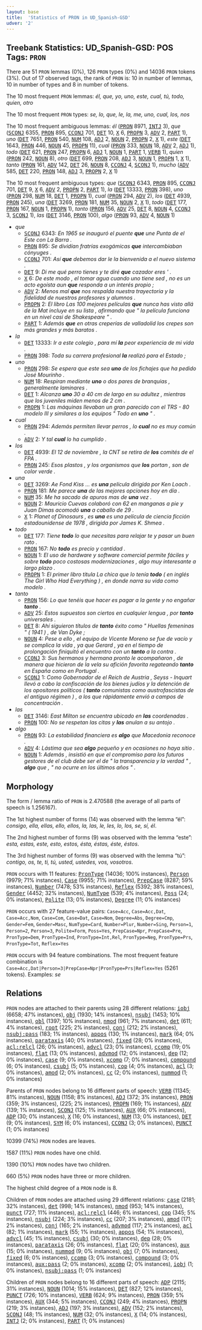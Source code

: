 ```yaml
---
layout: base
title:  'Statistics of PRON in UD_Spanish-GSD'
udver: '2'
---
```


## Treebank Statistics: UD_Spanish-GSD: POS Tags: `PRON`

There are 51 `PRON` lemmas (0%), 126 `PRON` types (0%) and 14036 `PRON` tokens (3%).
Out of 17 observed tags, the rank of `PRON` is: 10 in number of lemmas, 10 in number of types and 8 in number of tokens.

The 10 most frequent `PRON` lemmas: <em>él, que, yo, uno, este, cual, tú, todo, quien, otro</em>

The 10 most frequent `PRON` types:  <em>se, lo, que, le, la, me, uno, cual, los, nos</em>

The 10 most frequent ambiguous lemmas: <em>él</em> (<tt><a href="es_gsd-pos-PRON.html">PRON</a></tt> 8971, <tt><a href="es_gsd-pos-INTJ.html">INTJ</a></tt> 3), <em>que</em> (<tt><a href="es_gsd-pos-SCONJ.html">SCONJ</a></tt> 6355, <tt><a href="es_gsd-pos-PRON.html">PRON</a></tt> 895, <tt><a href="es_gsd-pos-CCONJ.html">CCONJ</a></tt> 701, <tt><a href="es_gsd-pos-DET.html">DET</a></tt> 10, <tt><a href="es_gsd-pos-X.html">X</a></tt> 6, <tt><a href="es_gsd-pos-PROPN.html">PROPN</a></tt> 3, <tt><a href="es_gsd-pos-ADV.html">ADV</a></tt> 2, <tt><a href="es_gsd-pos-PART.html">PART</a></tt> 1), <em>uno</em> (<tt><a href="es_gsd-pos-DET.html">DET</a></tt> 7651, <tt><a href="es_gsd-pos-PRON.html">PRON</a></tt> 540, <tt><a href="es_gsd-pos-NUM.html">NUM</a></tt> 108, <tt><a href="es_gsd-pos-ADJ.html">ADJ</a></tt> 2, <tt><a href="es_gsd-pos-NOUN.html">NOUN</a></tt> 2, <tt><a href="es_gsd-pos-PROPN.html">PROPN</a></tt> 2, <tt><a href="es_gsd-pos-X.html">X</a></tt> 1), <em>este</em> (<tt><a href="es_gsd-pos-DET.html">DET</a></tt> 1643, <tt><a href="es_gsd-pos-PRON.html">PRON</a></tt> 446, <tt><a href="es_gsd-pos-NOUN.html">NOUN</a></tt> 45, <tt><a href="es_gsd-pos-PROPN.html">PROPN</a></tt> 11), <em>cual</em> (<tt><a href="es_gsd-pos-PRON.html">PRON</a></tt> 333, <tt><a href="es_gsd-pos-NOUN.html">NOUN</a></tt> 18, <tt><a href="es_gsd-pos-ADV.html">ADV</a></tt> 2, <tt><a href="es_gsd-pos-ADJ.html">ADJ</a></tt> 1), <em>todo</em> (<tt><a href="es_gsd-pos-DET.html">DET</a></tt> 621, <tt><a href="es_gsd-pos-PRON.html">PRON</a></tt> 247, <tt><a href="es_gsd-pos-PROPN.html">PROPN</a></tt> 6, <tt><a href="es_gsd-pos-ADJ.html">ADJ</a></tt> 1, <tt><a href="es_gsd-pos-NOUN.html">NOUN</a></tt> 1, <tt><a href="es_gsd-pos-PART.html">PART</a></tt> 1, <tt><a href="es_gsd-pos-VERB.html">VERB</a></tt> 1), <em>quien</em> (<tt><a href="es_gsd-pos-PRON.html">PRON</a></tt> 242, <tt><a href="es_gsd-pos-NOUN.html">NOUN</a></tt> 8), <em>otro</em> (<tt><a href="es_gsd-pos-DET.html">DET</a></tt> 699, <tt><a href="es_gsd-pos-PRON.html">PRON</a></tt> 208, <tt><a href="es_gsd-pos-ADJ.html">ADJ</a></tt> 3, <tt><a href="es_gsd-pos-NOUN.html">NOUN</a></tt> 1, <tt><a href="es_gsd-pos-PROPN.html">PROPN</a></tt> 1, <tt><a href="es_gsd-pos-X.html">X</a></tt> 1), <em>tanto</em> (<tt><a href="es_gsd-pos-PRON.html">PRON</a></tt> 161, <tt><a href="es_gsd-pos-ADV.html">ADV</a></tt> 142, <tt><a href="es_gsd-pos-DET.html">DET</a></tt> 26, <tt><a href="es_gsd-pos-NOUN.html">NOUN</a></tt> 8, <tt><a href="es_gsd-pos-CCONJ.html">CCONJ</a></tt> 4, <tt><a href="es_gsd-pos-SCONJ.html">SCONJ</a></tt> 1), <em>mucho</em> (<tt><a href="es_gsd-pos-ADV.html">ADV</a></tt> 585, <tt><a href="es_gsd-pos-DET.html">DET</a></tt> 220, <tt><a href="es_gsd-pos-PRON.html">PRON</a></tt> 148, <tt><a href="es_gsd-pos-ADJ.html">ADJ</a></tt> 3, <tt><a href="es_gsd-pos-PROPN.html">PROPN</a></tt> 2, <tt><a href="es_gsd-pos-X.html">X</a></tt> 1)

The 10 most frequent ambiguous types:  <em>que</em> (<tt><a href="es_gsd-pos-SCONJ.html">SCONJ</a></tt> 6343, <tt><a href="es_gsd-pos-PRON.html">PRON</a></tt> 895, <tt><a href="es_gsd-pos-CCONJ.html">CCONJ</a></tt> 701, <tt><a href="es_gsd-pos-DET.html">DET</a></tt> 9, <tt><a href="es_gsd-pos-X.html">X</a></tt> 6, <tt><a href="es_gsd-pos-ADV.html">ADV</a></tt> 2, <tt><a href="es_gsd-pos-PROPN.html">PROPN</a></tt> 2, <tt><a href="es_gsd-pos-PART.html">PART</a></tt> 1), <em>la</em> (<tt><a href="es_gsd-pos-DET.html">DET</a></tt> 13333, <tt><a href="es_gsd-pos-PRON.html">PRON</a></tt> 398), <em>uno</em> (<tt><a href="es_gsd-pos-PRON.html">PRON</a></tt> 298, <tt><a href="es_gsd-pos-NUM.html">NUM</a></tt> 18, <tt><a href="es_gsd-pos-DET.html">DET</a></tt> 1, <tt><a href="es_gsd-pos-PROPN.html">PROPN</a></tt> 1), <em>cual</em> (<tt><a href="es_gsd-pos-PRON.html">PRON</a></tt> 294, <tt><a href="es_gsd-pos-ADV.html">ADV</a></tt> 2), <em>los</em> (<tt><a href="es_gsd-pos-DET.html">DET</a></tt> 4939, <tt><a href="es_gsd-pos-PRON.html">PRON</a></tt> 245), <em>una</em> (<tt><a href="es_gsd-pos-DET.html">DET</a></tt> 3269, <tt><a href="es_gsd-pos-PRON.html">PRON</a></tt> 181, <tt><a href="es_gsd-pos-NUM.html">NUM</a></tt> 35, <tt><a href="es_gsd-pos-NOUN.html">NOUN</a></tt> 2, <tt><a href="es_gsd-pos-X.html">X</a></tt> 1), <em>todo</em> (<tt><a href="es_gsd-pos-DET.html">DET</a></tt> 177, <tt><a href="es_gsd-pos-PRON.html">PRON</a></tt> 167, <tt><a href="es_gsd-pos-NOUN.html">NOUN</a></tt> 1, <tt><a href="es_gsd-pos-PROPN.html">PROPN</a></tt> 1), <em>tanto</em> (<tt><a href="es_gsd-pos-PRON.html">PRON</a></tt> 156, <tt><a href="es_gsd-pos-ADV.html">ADV</a></tt> 25, <tt><a href="es_gsd-pos-DET.html">DET</a></tt> 8, <tt><a href="es_gsd-pos-NOUN.html">NOUN</a></tt> 4, <tt><a href="es_gsd-pos-CCONJ.html">CCONJ</a></tt> 3, <tt><a href="es_gsd-pos-SCONJ.html">SCONJ</a></tt> 1), <em>las</em> (<tt><a href="es_gsd-pos-DET.html">DET</a></tt> 3146, <tt><a href="es_gsd-pos-PRON.html">PRON</a></tt> 100), <em>algo</em> (<tt><a href="es_gsd-pos-PRON.html">PRON</a></tt> 93, <tt><a href="es_gsd-pos-ADV.html">ADV</a></tt> 4, <tt><a href="es_gsd-pos-NOUN.html">NOUN</a></tt> 1)


* <em>que</em>
  * <tt><a href="es_gsd-pos-SCONJ.html">SCONJ</a></tt> 6343: <em>En 1965 se inauguró el puente <b>que</b> une Punta de el Este con La Barra .</em>
  * <tt><a href="es_gsd-pos-PRON.html">PRON</a></tt> 895: <em>Se dividían fratrías exogámicas <b>que</b> intercambiaban cónyuges .</em>
  * <tt><a href="es_gsd-pos-CCONJ.html">CCONJ</a></tt> 701: <em>Así <b>que</b> debemos dar le la bienvenida a el nuevo sistema .</em>
  * <tt><a href="es_gsd-pos-DET.html">DET</a></tt> 9: <em>Di me qué perro tienes y te diré <b>que</b> cazador eres ' .</em>
  * <tt><a href="es_gsd-pos-X.html">X</a></tt> 6: <em>De este modo , el tomar agua cuando uno tiene sed , no es un acto egoísta aun <b>que</b> responda a un interés propio ;</em>
  * <tt><a href="es_gsd-pos-ADV.html">ADV</a></tt> 2: <em>Menos mal <b>que</b> nos respalda nuestra trayectoria y la fidelidad de nuestros profesores y alumnos .</em>
  * <tt><a href="es_gsd-pos-PROPN.html">PROPN</a></tt> 2: <em>El libro Las 100 mejores películas <b>que</b> nunca has visto allá de la Mat incluye en su lista , afirmando que " la película funciona en un nivel casi de Shakespeare " .</em>
  * <tt><a href="es_gsd-pos-PART.html">PART</a></tt> 1: <em>Además <b>que</b> en otras creperías de valladolid los crepes son más grandes y más baratos .</em>
* <em>la</em>
  * <tt><a href="es_gsd-pos-DET.html">DET</a></tt> 13333: <em>Ir a este colegio , para mí <b>la</b> peor experiencia de mi vida .</em>
  * <tt><a href="es_gsd-pos-PRON.html">PRON</a></tt> 398: <em>Toda su carrera profesional <b>la</b> realizó para el Estado ;</em>
* <em>uno</em>
  * <tt><a href="es_gsd-pos-PRON.html">PRON</a></tt> 298: <em>Se espera que este sea <b>uno</b> de los fichajes que ha pedido José Mourinho .</em>
  * <tt><a href="es_gsd-pos-NUM.html">NUM</a></tt> 18: <em>Respiran mediante <b>uno</b> o dos pares de branquias , generalmente laminares .</em>
  * <tt><a href="es_gsd-pos-DET.html">DET</a></tt> 1: <em>Alcanza <b>uno</b> 30 a 40 cm de largo en su adultez , mientras que los juveniles miden menos de 2 cm .</em>
  * <tt><a href="es_gsd-pos-PROPN.html">PROPN</a></tt> 1: <em>Las máquinas llevaban un gran parecido con el TRS - 80 modelo III y similares a los equipos " Todo en <b>uno</b> " .</em>
* <em>cual</em>
  * <tt><a href="es_gsd-pos-PRON.html">PRON</a></tt> 294: <em>Además permiten llevar perros , lo <b>cual</b> no es muy común .</em>
  * <tt><a href="es_gsd-pos-ADV.html">ADV</a></tt> 2: <em>Y tal <b>cual</b> lo ha cumplido .</em>
* <em>los</em>
  * <tt><a href="es_gsd-pos-DET.html">DET</a></tt> 4939: <em>El 12 de noviembre , la CNT se retira de <b>los</b> comités de el FPA .</em>
  * <tt><a href="es_gsd-pos-PRON.html">PRON</a></tt> 245: <em>Esos plastos , y los organismos que <b>los</b> portan , son de color verde .</em>
* <em>una</em>
  * <tt><a href="es_gsd-pos-DET.html">DET</a></tt> 3269: <em>Ae Fond Kiss ... es <b>una</b> película dirigida por Ken Loach .</em>
  * <tt><a href="es_gsd-pos-PRON.html">PRON</a></tt> 181: <em>Me parece <b>una</b> de las mejores opciones hoy en día .</em>
  * <tt><a href="es_gsd-pos-NUM.html">NUM</a></tt> 35: <em>Me ha sacado de apuros mas de <b>una</b> vez .</em>
  * <tt><a href="es_gsd-pos-NOUN.html">NOUN</a></tt> 2: <em>Mauricio Cuevas colaboró con 62 en manganas a pie y Juan Dimas acomodó <b>una</b> a caballo de 29 .</em>
  * <tt><a href="es_gsd-pos-X.html">X</a></tt> 1: <em>Planet of Dinosaurs , es <b>una</b> es una película de ciencia ficción estadounidense de 1978 , dirigida por James K. Shmea .</em>
* <em>todo</em>
  * <tt><a href="es_gsd-pos-DET.html">DET</a></tt> 177: <em>Tiene <b>todo</b> lo que necesitas para relajar te y pasar un buen rato .</em>
  * <tt><a href="es_gsd-pos-PRON.html">PRON</a></tt> 167: <em>No <b>todo</b> es precio y cantidad .</em>
  * <tt><a href="es_gsd-pos-NOUN.html">NOUN</a></tt> 1: <em>El uso de hardware y software comercial permite fáciles y sobre <b>todo</b> poco costosas modernizaciones , algo muy interesante a largo plazo .</em>
  * <tt><a href="es_gsd-pos-PROPN.html">PROPN</a></tt> 1: <em>El primer libro titula La chica que lo tenía <b>todo</b> ( en inglés The Girl Who Had Everything ) , en donde narra su vida como modelo .</em>
* <em>tanto</em>
  * <tt><a href="es_gsd-pos-PRON.html">PRON</a></tt> 156: <em>Lo que tenéis que hacer es pagar a la gente y no engañar <b>tanto</b> .</em>
  * <tt><a href="es_gsd-pos-ADV.html">ADV</a></tt> 25: <em>Estos supuestos son ciertos en cualquier lengua , por <b>tanto</b> universales .</em>
  * <tt><a href="es_gsd-pos-DET.html">DET</a></tt> 8: <em>Ahí siguieron títulos de <b>tanto</b> éxito como " Huellas femeninas " ( 1941 ) , de Van Dyke ;</em>
  * <tt><a href="es_gsd-pos-NOUN.html">NOUN</a></tt> 4: <em>Pese a ello , el equipo de Vicente Moreno se fue de vacío y se complica la vida , ya que Gerard , ya en el tiempo de prolongación finiquitó el encuentro con un <b>tanto</b> a la contra .</em>
  * <tt><a href="es_gsd-pos-CCONJ.html">CCONJ</a></tt> 3: <em>Sus hermanos y hermana pronto le acompañaron , de manera que hicieron de la vela su afición favorita regateando <b>tanto</b> en España como en Portugal .</em>
  * <tt><a href="es_gsd-pos-SCONJ.html">SCONJ</a></tt> 1: <em>Como Gobernador de el Reich de Austria , Seyss - Inquart llevó a cabo la confiscación de los bienes judíos y la detención de los opositores políticos ( <b>tanto</b> comunistas como austrofascistas de el antiguo régimen ) , a los que rápidamente envió a campos de concentración .</em>
* <em>las</em>
  * <tt><a href="es_gsd-pos-DET.html">DET</a></tt> 3146: <em>East Milton se encuentra ubicado en <b>las</b> coordenadas .</em>
  * <tt><a href="es_gsd-pos-PRON.html">PRON</a></tt> 100: <em>No se respetan las citas y <b>las</b> anulan a su antojo .</em>
* <em>algo</em>
  * <tt><a href="es_gsd-pos-PRON.html">PRON</a></tt> 93: <em>La estabilidad financiera es <b>algo</b> que Macedonia reconoce .</em>
  * <tt><a href="es_gsd-pos-ADV.html">ADV</a></tt> 4: <em>Lástima que sea <b>algo</b> pequeño y en ocasiones no haya sitio .</em>
  * <tt><a href="es_gsd-pos-NOUN.html">NOUN</a></tt> 1: <em>Además , insistió en que el compromiso para los futuros gestores de el club debe ser el de " la transparencia y la verdad " , <b>algo</b> que , " no ocurre en los últimos años " .</em>

## Morphology

The form / lemma ratio of `PRON` is 2.470588 (the average of all parts of speech is 1.256167).

The 1st highest number of forms (14) was observed with the lemma “él”: <em>consigo, ella, ellas, ello, ellos, la, las, le, les, lo, los, se, sí, él</em>.

The 2nd highest number of forms (9) was observed with the lemma “este”: <em>esta, estas, este, esto, estos, ésta, éstas, éste, éstos</em>.

The 3rd highest number of forms (9) was observed with the lemma “tú”: <em>contigo, os, te, ti, tú, usted, ustedes, vos, vosotros</em>.

`PRON` occurs with 11 features: <tt><a href="es_gsd-feat-PronType.html">PronType</a></tt> (14036; 100% instances), <tt><a href="es_gsd-feat-Person.html">Person</a></tt> (9979; 71% instances), <tt><a href="es_gsd-feat-Case.html">Case</a></tt> (9955; 71% instances), <tt><a href="es_gsd-feat-PrepCase.html">PrepCase</a></tt> (8287; 59% instances), <tt><a href="es_gsd-feat-Number.html">Number</a></tt> (7478; 53% instances), <tt><a href="es_gsd-feat-Reflex.html">Reflex</a></tt> (5392; 38% instances), <tt><a href="es_gsd-feat-Gender.html">Gender</a></tt> (4452; 32% instances), <tt><a href="es_gsd-feat-NumType.html">NumType</a></tt> (539; 4% instances), <tt><a href="es_gsd-feat-Poss.html">Poss</a></tt> (24; 0% instances), <tt><a href="es_gsd-feat-Polite.html">Polite</a></tt> (13; 0% instances), <tt><a href="es_gsd-feat-Degree.html">Degree</a></tt> (11; 0% instances)

`PRON` occurs with 27 feature-value pairs: `Case=Acc`, `Case=Acc,Dat`, `Case=Acc,Nom`, `Case=Com`, `Case=Dat`, `Case=Nom`, `Degree=Abs`, `Degree=Cmp`, `Gender=Fem`, `Gender=Masc`, `NumType=Card`, `Number=Plur`, `Number=Sing`, `Person=1`, `Person=2`, `Person=3`, `Polite=Form`, `Poss=Yes`, `PrepCase=Npr`, `PrepCase=Pre`, `PronType=Dem`, `PronType=Ind`, `PronType=Int,Rel`, `PronType=Neg`, `PronType=Prs`, `PronType=Tot`, `Reflex=Yes`

`PRON` occurs with 94 feature combinations.
The most frequent feature combination is `Case=Acc,Dat|Person=3|PrepCase=Npr|PronType=Prs|Reflex=Yes` (5261 tokens).
Examples: <em>se</em>


## Relations

`PRON` nodes are attached to their parents using 28 different relations: <tt><a href="es_gsd-dep-iobj.html">iobj</a></tt> (6658; 47% instances), <tt><a href="es_gsd-dep-obj.html">obj</a></tt> (1930; 14% instances), <tt><a href="es_gsd-dep-nsubj.html">nsubj</a></tt> (1453; 10% instances), <tt><a href="es_gsd-dep-obl.html">obl</a></tt> (1397; 10% instances), <tt><a href="es_gsd-dep-nmod.html">nmod</a></tt> (961; 7% instances), <tt><a href="es_gsd-dep-det.html">det</a></tt> (611; 4% instances), <tt><a href="es_gsd-dep-root.html">root</a></tt> (225; 2% instances), <tt><a href="es_gsd-dep-conj.html">conj</a></tt> (212; 2% instances), <tt><a href="es_gsd-dep-nsubj-pass.html">nsubj:pass</a></tt> (183; 1% instances), <tt><a href="es_gsd-dep-appos.html">appos</a></tt> (130; 1% instances), <tt><a href="es_gsd-dep-mark.html">mark</a></tt> (64; 0% instances), <tt><a href="es_gsd-dep-parataxis.html">parataxis</a></tt> (40; 0% instances), <tt><a href="es_gsd-dep-fixed.html">fixed</a></tt> (28; 0% instances), <tt><a href="es_gsd-dep-acl-relcl.html">acl:relcl</a></tt> (26; 0% instances), <tt><a href="es_gsd-dep-advcl.html">advcl</a></tt> (23; 0% instances), <tt><a href="es_gsd-dep-ccomp.html">ccomp</a></tt> (19; 0% instances), <tt><a href="es_gsd-dep-flat.html">flat</a></tt> (13; 0% instances), <tt><a href="es_gsd-dep-advmod.html">advmod</a></tt> (12; 0% instances), <tt><a href="es_gsd-dep-dep.html">dep</a></tt> (12; 0% instances), <tt><a href="es_gsd-dep-case.html">case</a></tt> (9; 0% instances), <tt><a href="es_gsd-dep-xcomp.html">xcomp</a></tt> (7; 0% instances), <tt><a href="es_gsd-dep-compound.html">compound</a></tt> (6; 0% instances), <tt><a href="es_gsd-dep-csubj.html">csubj</a></tt> (5; 0% instances), <tt><a href="es_gsd-dep-cop.html">cop</a></tt> (4; 0% instances), <tt><a href="es_gsd-dep-acl.html">acl</a></tt> (3; 0% instances), <tt><a href="es_gsd-dep-amod.html">amod</a></tt> (2; 0% instances), <tt><a href="es_gsd-dep-cc.html">cc</a></tt> (2; 0% instances), <tt><a href="es_gsd-dep-nummod.html">nummod</a></tt> (1; 0% instances)

Parents of `PRON` nodes belong to 16 different parts of speech: <tt><a href="es_gsd-pos-VERB.html">VERB</a></tt> (11345; 81% instances), <tt><a href="es_gsd-pos-NOUN.html">NOUN</a></tt> (1158; 8% instances), <tt><a href="es_gsd-pos-ADJ.html">ADJ</a></tt> (372; 3% instances), <tt><a href="es_gsd-pos-PRON.html">PRON</a></tt> (359; 3% instances),  (225; 2% instances), <tt><a href="es_gsd-pos-PROPN.html">PROPN</a></tt> (169; 1% instances), <tt><a href="es_gsd-pos-ADV.html">ADV</a></tt> (139; 1% instances), <tt><a href="es_gsd-pos-SCONJ.html">SCONJ</a></tt> (125; 1% instances), <tt><a href="es_gsd-pos-AUX.html">AUX</a></tt> (66; 0% instances), <tt><a href="es_gsd-pos-ADP.html">ADP</a></tt> (30; 0% instances), <tt><a href="es_gsd-pos-X.html">X</a></tt> (16; 0% instances), <tt><a href="es_gsd-pos-NUM.html">NUM</a></tt> (13; 0% instances), <tt><a href="es_gsd-pos-DET.html">DET</a></tt> (9; 0% instances), <tt><a href="es_gsd-pos-SYM.html">SYM</a></tt> (6; 0% instances), <tt><a href="es_gsd-pos-CCONJ.html">CCONJ</a></tt> (3; 0% instances), <tt><a href="es_gsd-pos-PUNCT.html">PUNCT</a></tt> (1; 0% instances)

10399 (74%) `PRON` nodes are leaves.

1587 (11%) `PRON` nodes have one child.

1390 (10%) `PRON` nodes have two children.

660 (5%) `PRON` nodes have three or more children.

The highest child degree of a `PRON` node is 8.

Children of `PRON` nodes are attached using 29 different relations: <tt><a href="es_gsd-dep-case.html">case</a></tt> (2181; 32% instances), <tt><a href="es_gsd-dep-det.html">det</a></tt> (998; 14% instances), <tt><a href="es_gsd-dep-nmod.html">nmod</a></tt> (953; 14% instances), <tt><a href="es_gsd-dep-punct.html">punct</a></tt> (727; 11% instances), <tt><a href="es_gsd-dep-acl-relcl.html">acl:relcl</a></tt> (446; 6% instances), <tt><a href="es_gsd-dep-cop.html">cop</a></tt> (345; 5% instances), <tt><a href="es_gsd-dep-nsubj.html">nsubj</a></tt> (224; 3% instances), <tt><a href="es_gsd-dep-cc.html">cc</a></tt> (207; 3% instances), <tt><a href="es_gsd-dep-amod.html">amod</a></tt> (171; 2% instances), <tt><a href="es_gsd-dep-conj.html">conj</a></tt> (165; 2% instances), <tt><a href="es_gsd-dep-advmod.html">advmod</a></tt> (117; 2% instances), <tt><a href="es_gsd-dep-acl.html">acl</a></tt> (82; 1% instances), <tt><a href="es_gsd-dep-mark.html">mark</a></tt> (55; 1% instances), <tt><a href="es_gsd-dep-appos.html">appos</a></tt> (54; 1% instances), <tt><a href="es_gsd-dep-advcl.html">advcl</a></tt> (45; 1% instances), <tt><a href="es_gsd-dep-csubj.html">csubj</a></tt> (30; 0% instances), <tt><a href="es_gsd-dep-dep.html">dep</a></tt> (28; 0% instances), <tt><a href="es_gsd-dep-parataxis.html">parataxis</a></tt> (26; 0% instances), <tt><a href="es_gsd-dep-flat.html">flat</a></tt> (20; 0% instances), <tt><a href="es_gsd-dep-aux.html">aux</a></tt> (15; 0% instances), <tt><a href="es_gsd-dep-nummod.html">nummod</a></tt> (9; 0% instances), <tt><a href="es_gsd-dep-obj.html">obj</a></tt> (7; 0% instances), <tt><a href="es_gsd-dep-fixed.html">fixed</a></tt> (6; 0% instances), <tt><a href="es_gsd-dep-ccomp.html">ccomp</a></tt> (3; 0% instances), <tt><a href="es_gsd-dep-compound.html">compound</a></tt> (3; 0% instances), <tt><a href="es_gsd-dep-aux-pass.html">aux:pass</a></tt> (2; 0% instances), <tt><a href="es_gsd-dep-xcomp.html">xcomp</a></tt> (2; 0% instances), <tt><a href="es_gsd-dep-iobj.html">iobj</a></tt> (1; 0% instances), <tt><a href="es_gsd-dep-nsubj-pass.html">nsubj:pass</a></tt> (1; 0% instances)

Children of `PRON` nodes belong to 16 different parts of speech: <tt><a href="es_gsd-pos-ADP.html">ADP</a></tt> (2115; 31% instances), <tt><a href="es_gsd-pos-NOUN.html">NOUN</a></tt> (1014; 15% instances), <tt><a href="es_gsd-pos-DET.html">DET</a></tt> (827; 12% instances), <tt><a href="es_gsd-pos-PUNCT.html">PUNCT</a></tt> (726; 10% instances), <tt><a href="es_gsd-pos-VERB.html">VERB</a></tt> (624; 9% instances), <tt><a href="es_gsd-pos-PRON.html">PRON</a></tt> (359; 5% instances), <tt><a href="es_gsd-pos-AUX.html">AUX</a></tt> (344; 5% instances), <tt><a href="es_gsd-pos-CCONJ.html">CCONJ</a></tt> (249; 4% instances), <tt><a href="es_gsd-pos-PROPN.html">PROPN</a></tt> (219; 3% instances), <tt><a href="es_gsd-pos-ADJ.html">ADJ</a></tt> (197; 3% instances), <tt><a href="es_gsd-pos-ADV.html">ADV</a></tt> (152; 2% instances), <tt><a href="es_gsd-pos-SCONJ.html">SCONJ</a></tt> (48; 1% instances), <tt><a href="es_gsd-pos-NUM.html">NUM</a></tt> (32; 0% instances), <tt><a href="es_gsd-pos-X.html">X</a></tt> (14; 0% instances), <tt><a href="es_gsd-pos-INTJ.html">INTJ</a></tt> (2; 0% instances), <tt><a href="es_gsd-pos-PART.html">PART</a></tt> (1; 0% instances)

